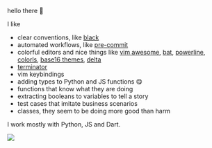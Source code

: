 hello there :wave:

I like 

- clear conventions, like [black](https://github.com/psf/black)
- automated workflows, like [pre-commit](https://pre-commit.com/)
- colorful editors and nice things like [vim awesome](https://vimawesome.com/), [bat](https://github.com/sharkdp/bat), [powerline](https://github.com/b-ryan/powerline-shell), [colorls](https://github.com/athityakumar/colorls), [base16 themes](https://github.com/chriskempson/base16), [delta](https://github.com/dandavison/delta)
- [terminator](https://github.com/gnome-terminator/terminator)
- vim keybindings
- adding types to Python and JS functions :yum:
- functions that know what they are doing
- extracting booleans to variables to tell a story
- test cases that imitate business scenarios
- classes, they seem to be doing more good than harm

I work mostly with Python, JS and Dart.

<img align="center" src="https://github-readme-stats.vercel.app/api/top-langs/?username=aboutroots&layout=compact&show_icons=true&theme=solarized-light" />
